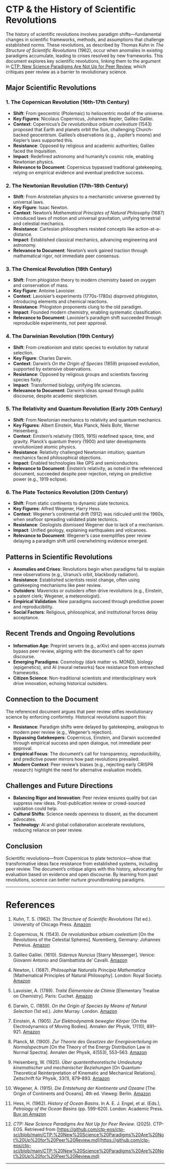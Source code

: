 # CTP & the History of Scientific Revolutions

The history of scientific revolutions involves paradigm shifts—fundamental changes in scientific frameworks, methods, and assumptions that challenge established norms. These revolutions, as described by Thomas Kuhn in *The Structure of Scientific Revolutions* (1962), occur when anomalies in existing paradigms accumulate, leading to crises resolved by new frameworks. This document explores key scientific revolutions, linking them to the argument in [CTP: New Science Paradigms Are Not Up for Peer Review](https://github.com/ctp-eos/ctp-sci/blob/main/CTP:%20New%20Science%20Paradigms%20Are%20Not%20Up%20for%20Peer%20Review.md), which critiques peer review as a barrier to revolutionary science.

## Major Scientific Revolutions

### 1. The Copernican Revolution (16th-17th Century)
- **Shift**: From geocentric (Ptolemaic) to heliocentric model of the universe.
- **Key Figures**: Nicolaus Copernicus, Johannes Kepler, Galileo Galilei.
- **Context**: Copernicus’s *De revolutionibus orbium coelestium* (1543) proposed that Earth and planets orbit the Sun, challenging Church-backed geocentrism. Galileo’s observations (e.g., Jupiter’s moons) and Kepler’s laws supported this.
- **Resistance**: Opposed by religious and academic authorities; Galileo faced the Inquisition.
- **Impact**: Redefined astronomy and humanity’s cosmic role, enabling Newtonian physics.
- **Relevance to Document**: Copernicus bypassed traditional gatekeeping, relying on empirical evidence and eventual predictive success.

### 2. The Newtonian Revolution (17th-18th Century)
- **Shift**: From Aristotelian physics to a mechanistic universe governed by universal laws.
- **Key Figure**: Isaac Newton.
- **Context**: Newton’s *Mathematical Principles of Natural Philosophy* (1687) introduced laws of motion and universal gravitation, unifying terrestrial and celestial mechanics.
- **Resistance**: Cartesian philosophers resisted concepts like action-at-a-distance.
- **Impact**: Established classical mechanics, advancing engineering and astronomy.
- **Relevance to Document**: Newton’s work gained traction through mathematical rigor, not immediate peer consensus.

### 3. The Chemical Revolution (18th Century)
- **Shift**: From phlogiston theory to modern chemistry based on oxygen and conservation of mass.
- **Key Figure**: Antoine Lavoisier.
- **Context**: Lavoisier’s experiments (1770s-1780s) disproved phlogiston, introducing elements and chemical reactions.
- **Resistance**: Phlogiston proponents clung to the old paradigm.
- **Impact**: Founded modern chemistry, enabling systematic classification.
- **Relevance to Document**: Lavoisier’s paradigm shift succeeded through reproducible experiments, not peer approval.

### 4. The Darwinian Revolution (19th Century)
- **Shift**: From creationism and static species to evolution by natural selection.
- **Key Figure**: Charles Darwin.
- **Context**: Darwin’s *On the Origin of Species* (1859) proposed evolution, supported by extensive observations.
- **Resistance**: Opposed by religious groups and scientists favoring species fixity.
- **Impact**: Transformed biology, unifying life sciences.
- **Relevance to Document**: Darwin’s ideas spread through public discourse, despite academic skepticism.

### 5. The Relativity and Quantum Revolution (Early 20th Century)
- **Shift**: From Newtonian mechanics to relativity and quantum mechanics.
- **Key Figures**: Albert Einstein, Max Planck, Niels Bohr, Werner Heisenberg.
- **Context**: Einstein’s relativity (1905, 1915) redefined space, time, and gravity. Planck’s quantum theory (1900) and later developments revolutionized atomic physics.
- **Resistance**: Relativity challenged Newtonian intuition; quantum mechanics faced philosophical objections.
- **Impact**: Enabled technologies like GPS and semiconductors.
- **Relevance to Document**: Einstein’s relativity, as noted in the referenced document, succeeded despite peer rejection, relying on predictive power (e.g., 1919 eclipse).

### 6. The Plate Tectonics Revolution (20th Century)
- **Shift**: From static continents to dynamic plate tectonics.
- **Key Figures**: Alfred Wegener, Harry Hess.
- **Context**: Wegener’s continental drift (1912) was ridiculed until the 1960s, when seafloor spreading validated plate tectonics.
- **Resistance**: Geologists dismissed Wegener due to lack of a mechanism.
- **Impact**: Unified geology, explaining earthquakes and volcanoes.
- **Relevance to Document**: Wegener’s case exemplifies peer review delaying a paradigm shift until overwhelming evidence emerged.

## Patterns in Scientific Revolutions
- **Anomalies and Crises**: Revolutions begin when paradigms fail to explain new observations (e.g., Uranus’s orbit, blackbody radiation).
- **Resistance**: Established scientists resist change, often using gatekeeping mechanisms like peer review.
- **Outsiders**: Mavericks or outsiders often drive revolutions (e.g., Einstein, a patent clerk; Wegener, a meteorologist).
- **Empirical Validation**: New paradigms succeed through predictive power and reproducibility.
- **Social Factors**: Religious, philosophical, and institutional forces delay acceptance.

## Recent Trends and Ongoing Revolutions
- **Information Age**: Preprint servers (e.g., arXiv) and open-access journals bypass peer review, aligning with the document’s call for open discourse.
- **Emerging Paradigms**: Cosmology (dark matter vs. MOND), biology (epigenetics), and AI (neural networks) face resistance from entrenched frameworks.
- **Citizen Science**: Non-traditional scientists and interdisciplinary work drive innovation, echoing historical outsiders.

## Connection to the Document
The referenced document argues that peer review stifles revolutionary science by enforcing conformity. Historical revolutions support this:
- **Resistance**: Paradigm shifts were delayed by gatekeeping, analogous to modern peer review (e.g., Wegener’s rejection).
- **Bypassing Gatekeepers**: Copernicus, Einstein, and Darwin succeeded through empirical success and open dialogue, not immediate peer approval.
- **Empirical Focus**: The document’s call for transparency, reproducibility, and predictive power mirrors how past revolutions prevailed.
- **Modern Context**: Peer review’s biases (e.g., rejecting early CRISPR research) highlight the need for alternative evaluation models.

## Challenges and Future Directions
- **Balancing Rigor and Innovation**: Peer review ensures quality but can suppress new ideas. Post-publication review or crowd-sourced validation could help.
- **Cultural Shifts**: Science needs openness to dissent, as the document advocates.
- **Technology**: AI and global collaboration accelerate revolutions, reducing reliance on peer review.

## Conclusion
Scientific revolutions—from Copernicus to plate tectonics—show that transformative ideas face resistance from established systems, including peer review. The document’s critique aligns with this history, advocating for evaluation based on evidence and open discourse. By learning from past revolutions, science can better nurture groundbreaking paradigms.

---

# References

1. Kuhn, T. S. (1962). *The Structure of Scientific Revolutions* (1st ed.). University of Chicago Press. [Amazon](https://www.amazon.com/dp/0226458083?tag=ctpenergy03-20)

2. Copernicus, N. (1543). *De revolutionibus orbium coelestium* [On the Revolutions of the Celestial Spheres]. Nuremberg, Germany: Johannes Petreius. [Amazon](https://www.amazon.com/dp/1612192452?tag=ctpenergy03-20)

3. Galileo Galilei. (1610). *Sidereus Nuncius* [Starry Messenger]. Venice: Giovanni Antonio and Giambattista de’ Cavalli. [Amazon](https://www.amazon.com/dp/0486432067?tag=ctpenergy03-20)

4. Newton, I. (1687). *Philosophiæ Naturalis Principia Mathematica* [Mathematical Principles of Natural Philosophy]. London: Royal Society. [Amazon](https://www.amazon.com/dp/1620137272?tag=ctpenergy03-20)

5. Lavoisier, A. (1789). *Traité Élémentaire de Chimie* [Elementary Treatise on Chemistry]. Paris: Cuchet. [Amazon](https://www.amazon.com/dp/1422201552?tag=ctpenergy03-20)

6. Darwin, C. (1859). *On the Origin of Species by Means of Natural Selection* (1st ed.). John Murray: London. [Amazon](https://www.amazon.com/dp/1512191156?tag=ctpenergy03-20)

7. Einstein, A. (1905). *Zur Elektrodynamik bewegter Körper* [On the Electrodynamics of Moving Bodies]. Annalen der Physik, 17(10), 891–921. [Amazon](https://www.amazon.com/dp/0801890424?tag=ctpenergy03-20)

8. Planck, M. (1900). *Zur Theorie des Gesetzes der Energieverteilung im Normalspectrum* [On the Theory of the Energy Distribution Law in Normal Spectra]. Annalen der Physik, 4(553), 553–563. [Amazon](https://www.amazon.com/dp/0486498041?tag=ctpenergy03-20)

9. Heisenberg, W. (1925). *Über quantentheoretische Umdeutung kinematischer und mechanischer Beziehungen* [On Quantum-Theoretical Reinterpretation of Kinematic and Mechanical Relations]. Zeitschrift für Physik, 33(1), 879–893. [Amazon](https://www.amazon.com/dp/0486676052?tag=ctpenergy03-20)

10. Wegener, A. (1915). *Die Entstehung der Kontinente und Ozeane* [The Origin of Continents and Oceans]. 4th ed. Vieweg: Berlin. [Amazon](https://www.amazon.com/dp/0486678708?tag=ctpenergy03-20)

11. Hess, H. (1962). *History of Ocean Basins*. In A. E. J. Engel, et al. (Eds.), *Petrology of the Ocean Basins* (pp. 599-620). London: Academic Press. [Buy on Amazon](https://www.amazon.com/dp/0126740013?tag=ctpenergy03-20)

12. *CTP: New Science Paradigms Are Not Up for Peer Review*. (2025). CTP-EOS. Retrieved from [https://github.com/ctp-eos/ctp-sci/blob/main/CTP:%20New%20Science%20Paradigms%20Are%20Not%20Up%20for%20Peer%20Review.md](https://github.com/ctp-eos/ctp-sci/blob/main/CTP:%20New%20Science%20Paradigms%20Are%20Not%20Up%20for%20Peer%20Review.md)

---
